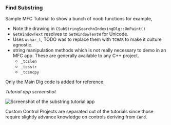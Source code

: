 ### Find Substring
Sample MFC Tutorial to show a bunch of noob functions for example,

- Note the drawing in `CSubStringSearchnIndexingDlg::OnPaint()`
- `GetWindowText` resolves to `GetWindowTextW` for Unicode.
- Uses `wchar_t`, TODO was to replace them with `TCHAR` to make it culture agnostic.
- string manipulation methods which is not really necessary to demo in an MFC app. These are generally available to any C++ project.
  - `_tcslen`
  - `_tcsstr`
  - `_tcsncpy`


Only the Main Dlg code is added for reference.
  
*Tutorial app screenshot*  
  
![Screenshot of the substring tutorial app](https://user-images.githubusercontent.com/7858031/221332743-2ecf7700-3a16-407e-a2a1-f5f696ce9210.png)

Custom Control Projects are separated out of the tutorials since those require slightly advance knowledge on controls deriving from `CWnd`.
